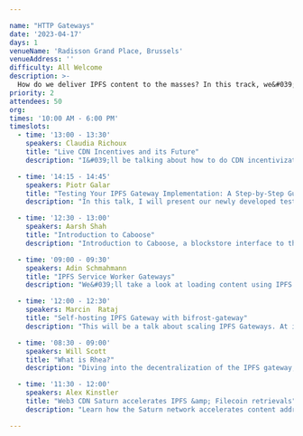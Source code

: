 ```yaml
---

name: "HTTP Gateways"
date: '2023-04-17'
days: 1
venueName: 'Radisson Grand Place, Brussels'
venueAddress: ''
difficulty: All Welcome
description: >-
  How do we deliver IPFS content to the masses? In this track, we&#039;ll dive into the magical and maddening topic of HTTP Gateways. Topics include the evolving semantics of /ipfs/cid, .car blocks and rendered flat files, and large-scale efforts to improve gateway architectures such as Project Saturn and Project Rhea.
priority: 2
attendees: 50
org: 
times: '10:00 AM - 6:00 PM'
timeslots:
  - time: '13:00 - 13:30'
    speakers: Claudia Richoux
    title: "Live CDN Incentives and its Future"
    description: "I&#039;ll be talking about how to do CDN incentivization at a protocol level correctly- the game theory is pretty simple and I independently converged on a design pretty similar to the one on Skynet. Adding a simple piece of novel cryptography to the payment channels, and integrating that into the transport layer, reduces latency/RTTs and allows for &quot;delegated payments&quot; where a content creator can send a short commitment to a user to &quot;give them a coupon&quot; for the delivery of a particular file."

  - time: '14:15 - 14:45'
    speakers: Piotr Galar
    title: "Testing Your IPFS Gateway Implementation: A Step-by-Step Guide"
    description: "In this talk, I will present our newly developed testing suite for IPFS gateways, which helps implementers ensure their gateway implementations conform to the IPFS gateway specification. I&#039;ll discuss the structure of the test suite, adding new tests, and demonstrate how it is currently being used to verify the Kubo and Bifrost gateway implementations. Additionally, I&#039;ll provide a step-by-step guide for setting up the suite in a CI environment, enabling implementers to receive continuous feedback and detailed reports on their gateway&#039;s features and compliance with the gateway specification."

  - time: '12:30 - 13:00'
    speakers: Aarsh Shah
    title: "Introduction to Caboose"
    description: "Introduction to Caboose, a blockstore interface to the Saturn CDN network."

  - time: '09:00 - 09:30'
    speakers: Adin Schmahmann
    title: "IPFS Service Worker Gateways"
    description: "We&#039;ll take a look at loading content using IPFS in a web browser without relying on extensions or trusted HTTP Gateways using service workers. We&#039;ll also discuss some of the libraries and recent improvements that have enabled this functionality."

  - time: '12:00 - 12:30'
    speakers: Marcin  Rataj
    title: "Self-hosting IPFS Gateway with bifrost-gateway"
    description: "This will be a talk about scaling IPFS Gateways. At ipfs.io we are in the process of moving from a single binary that does everything (Kubo) into discrete, separate services, that can be deployed and managed separately. Will use project Rhea (new ipfs.io backend) as an example, but the goal will be to show how to do easy self-hosting and run own gateway using our turn-key bifrost-gateway docker image with either Saturn CDN or a regular Kubo as a backend.If time allows, we will also show how to create own, optimized gateway implementation using go-libipfs/gateway with custom backend that implements the new GO API."

  - time: '08:30 - 09:00'
    speakers: Will Scott
    title: "What is Rhea?"
    description: "Diving into the decentralization of the IPFS gateway, and how Saturn can provide a replacement for centralized infrastructure"

  - time: '11:30 - 12:00'
    speakers: Alex Kinstler
    title: "Web3 CDN Saturn accelerates IPFS &amp; Filecoin retrievals"
    description: "Learn how the Saturn network accelerates content addressable data from IPFS and FilecoinLearn about the Beta Test Program for developers to start using Saturn.Learn how to get started with Saturn and future roadmap outlook."

---
```

